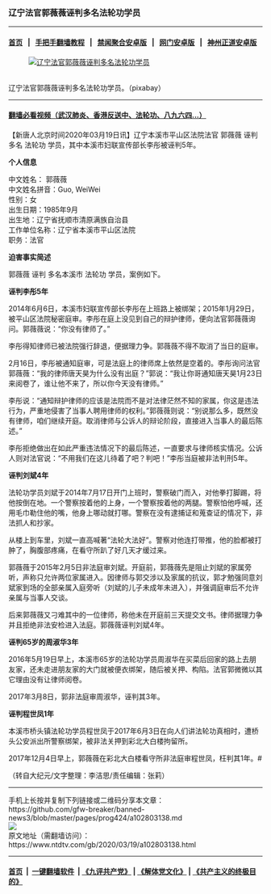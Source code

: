 ### 辽宁法官郭薇薇诬判多名法轮功学员
------------------------

#### [首页](https://github.com/gfw-breaker/banned-news3/blob/master/README.md) &nbsp;&nbsp;|&nbsp;&nbsp; [手把手翻墙教程](https://github.com/gfw-breaker/guides/wiki) &nbsp;&nbsp;|&nbsp;&nbsp; [禁闻聚合安卓版](https://github.com/gfw-breaker/bn-android) &nbsp;&nbsp;|&nbsp;&nbsp; [网门安卓版](https://github.com/oGate2/oGate) &nbsp;&nbsp;|&nbsp;&nbsp; [神州正道安卓版](https://github.com/SzzdOgate/update) 



<div><div class="featured_image">
 <a href="https://i.ntdtv.com/assets/uploads/2020/03/2020-03-19_111650.jpg" target="_blank">
  <figure>
   <img alt="辽宁法官郭薇薇诬判多名法轮功学员" src="https://i.ntdtv.com/assets/uploads/2020/03/2020-03-19_111650-800x450.jpg"/>
  </figure><br/>
 </a>
 <span class="caption">
  辽宁法官郭薇薇诬判多名法轮功学员。（pixabay）
 </span>
</div>
</div><hr/>

#### [翻墙必看视频（武汉肺炎、香港反送中、法轮功、八九六四...）](https://github.com/gfw-breaker/banned-news3/blob/master/pages/link3.md)

<div><div class="post_content" itemprop="articleBody">
 <p>
  【新唐人北京时间2020年03月19日讯】辽宁本溪市平山区法院法官
  <ok href="https://www.ntdtv.com/gb/郭薇薇.htm">
   郭薇薇
  </ok>
  <ok href="https://www.ntdtv.com/gb/诬判.htm">
   诬判
  </ok>
  多名
  <ok href="https://www.ntdtv.com/gb/法轮功.htm">
   法轮功
  </ok>
  学员，其中本溪市妇联宣传部长李彤被诬判5年。
 </p>
 <p>
  <strong>
   个人信息
  </strong>
 </p>
 <p>
  中文姓名：
  <ok href="https://www.ntdtv.com/gb/郭薇薇.htm">
   郭薇薇
  </ok>
  <br/>
  中文姓名拼音：Guo, WeiWei
  <br/>
  性别：女
  <br/>
  出生日期：1985年9月
  <br/>
  出生地：辽宁省抚顺市清原满族自治县
  <br/>
  工作单位名称：辽宁省本溪市平山区法院
  <br/>
  职务：法官
 </p>
 <p>
  <strong>
   迫害事实简述
  </strong>
 </p>
 <p>
  郭薇薇
  <ok href="https://www.ntdtv.com/gb/诬判.htm">
   诬判
  </ok>
  多名本溪市
  <ok href="https://www.ntdtv.com/gb/法轮功.htm">
   法轮功
  </ok>
  学员，案例如下。
 </p>
 <p>
  <strong>
   诬判李彤5年
  </strong>
 </p>
 <p>
  2014年6月6日，本溪市妇联宣传部长李彤在上班路上被绑架；2015年1月29日，被平山区法院秘密庭审。李彤在庭上没见到自己的辩护律师，便向法官郭薇薇询问。郭薇薇说：“你没有律师了。”
 </p>
 <p>
  李彤得知律师已被法院强行辞退，便据理力争。郭薇薇不得不取消了当日的庭审。
 </p>
 <p>
  2月16日，李彤被通知庭审，可是法庭上的律师席上依然是空着的。李彤询问法官郭薇薇：“我的律师唐天昊为什么没有出庭？”郭说：“我让你哥通知唐天昊1月23日来阅卷了，谁让他不来了，所以你今天没有律师。”
 </p>
 <p>
  李彤说：“通知辩护律师的应该是法院而不是对法律茫然不知的家属，你这是违法行为，严重地侵害了当事人聘用律师的权利。”郭薇薇则说：“别说那么多，既然没有律师，咱们继续开庭。取消律师与公诉人的辩论阶段，直接进入当事人的最后陈述。”
 </p>
 <p>
  李彤拒绝做出在如此严重违法情况下的最后陈述，一直要求与律师核实情况。公诉人则对法官说：“不用我们在这儿待着了吧？判吧！”李彤当庭被非法判刑5年。
 </p>
 <p>
  <strong>
   诬判刘斌4年
  </strong>
 </p>
 <p>
  法轮功学员刘斌于2014年7月17日开门上班时，警察破门而入，对他拳打脚踢，将他按倒在地。一个警察按着他的上身，一个警察按着他的两腿。警察怕他呼喊，还用毛巾勒住他的嘴，他身上哪动就打哪。警察在没有逮捕证和蒐查证的情况下，非法抓人和抄家。
 </p>
 <p>
  从楼上到车里，刘斌一直高喊著“法轮大法好”。警察对他连打带推，他的脸都被打肿了，胸腹部疼痛，在看守所趴了好几天才缓过来。
 </p>
 <p>
  郭薇薇于2015年2月5日非法庭审刘斌。开庭前，郭薇薇先是阻止刘斌的家属旁听，声称只允许两位家属进入。因律师与郭交涉以及家属的抗议，郭才勉强同意刘斌家到场的全部亲属入庭旁听（刘斌的儿子未成年未进入），并强调庭审后不允许亲属与当事人交谈。
 </p>
 <p>
  后来郭薇薇又刁难其中的一位律师，称他未在开庭前三天提交文书。律师据理力争并且拒绝非法安检进入法庭。郭薇薇诬判刘斌4年。
 </p>
 <p>
  <strong>
   诬判65岁的周淑华3年
  </strong>
 </p>
 <p>
  2016年5月19日早上，本溪市65岁的法轮功学员周淑华在买菜后回家的路上去朋友家，还未走进朋友家的大门就被便衣绑架，随后被关押、构陷。法官郭微微以其它理由没有让律师阅卷。
 </p>
 <p>
  2017年3月8日，郭非法庭审周淑华，诬判其3年。
 </p>
 <p>
  <strong>
   诬判程世凤1年
  </strong>
 </p>
 <p>
  本溪市桥头镇法轮功学员程世凤于2017年6月3日在向人们讲法轮功真相时，遭桥头公安派出所警察绑架，被非法关押到彩北大白楼拘留所。
 </p>
 <p>
  2017年12月4日早上，郭薇薇在彩北大白楼看守所非法庭审程世凤，枉判其1年。#
 </p>
 <p>
  （转自大纪元/文字整理：李洁思/责任编辑：张莉）
 </p>
 <div class="single_ad">
 </div>
</div>
</div>
<hr/>
手机上长按并复制下列链接或二维码分享本文章：<br/>
https://github.com/gfw-breaker/banned-news3/blob/master/pages/prog424/a102803138.md <br/>
<a href='https://github.com/gfw-breaker/banned-news3/blob/master/pages/prog424/a102803138.md'><img src='https://github.com/gfw-breaker/banned-news3/blob/master/pages/prog424/a102803138.md.png'/></a> <br/>
原文地址（需翻墙访问）：https://www.ntdtv.com/gb/2020/03/19/a102803138.html


------------------------
#### [首页](https://github.com/gfw-breaker/banned-news3/blob/master/README.md) &nbsp;|&nbsp; [一键翻墙软件](https://github.com/gfw-breaker/nogfw/blob/master/README.md) &nbsp;| [《九评共产党》](https://github.com/gfw-breaker/9ping.md/blob/master/README.md#九评之一评共产党是什么) | [《解体党文化》](https://github.com/gfw-breaker/jtdwh.md/blob/master/README.md) | [《共产主义的终极目的》](https://github.com/gfw-breaker/gczydzjmd.md/blob/master/README.md)


<img src='http://gfw-breaker.win/banned-news3/pages/prog424/a102803138.md' width='0px' height='0px'/>